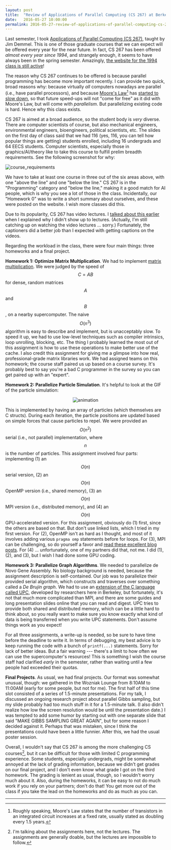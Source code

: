```yaml
---
layout: post
title:  "Review of Applications of Parallel Computing (CS 267) at Berkeley"
date:   2016-05-27 10:00:00
permalink: 2016-05-27-review-of-applications-of-parallel-computing-cs-267-at-berkeley/
---
```


Last semester, I took [Applications of Parallel Computing (CS 267)][1], taught by Jim Demmel. This
is one of those graduate courses that we can expect will be offered every year for the near future.
In fact, CS 267 has been offered *almost every year since 1994*, and strangely enough, it seems to
have always been in the spring semester. Amazingly, [the website for the 1994 class is still
active][4]!

The reason why CS 267 continues to be offered is because parallel programming has become more
important recently. I can provide two quick, broad reasons why: because virtually *all* computers
nowadays are parallel (i.e., have parallel processors), and because [Moore's Law][9][^moores] has
[started to slow down][10], so that future speed-ups will not "come for free" as it did with Moore's
Law, but will come with *parallelism*. But parallelizing existing code is hard.  Hence why this
class exists.

CS 267 is aimed at a broad audience, so the student body is *very* diverse. There are computer
scientists of course, but also mechanical engineers, environmental engineers, bioengineers,
political scientists, etc. The slides on the first day of class said that we had 116 (yes, 116, you
can tell how popular things are getting) students enrolled, including 16 undergrads and 64 EECS
students. Computer scientists, especially those in graphics/AI/theory like to take this course to
fulfill prelim breadth requirements. See the following screenshot for why:

<img src="{{site.url}}/assets/prelim_courses.png" alt="course_requirements">

We have to take at least one course in three out of the six areas above, with one "above the line"
and one "below the line." CS 267 is in the "Programming" category and "below the line," making it a
good match for AI people, which is why you see a lot of those in the class. Incidentally, our
"Homework 0" was to write a short summary about ourselves, and these were posted on the website. I
wish more classes did this.

Due to its popularity, CS 267 has video lectures. I [talked about this earlier][3] when I explained
why I didn't show up to lectures. (Actually, I'm still catching up on watching the video lectures
... sorry.) Fortunately, the captioners did a better job than I expected with getting captions on
the videos.

Regarding the workload in the class, there were four main things: three homeworks and a final
project.

**Homework 1: Optimize Matrix Multiplication**. We had to implement [matrix multiplication][6]. We
were judged by the speed of $$C = AB$$ for dense, random matrices $$A$$ and $$B$$, on a nearby
supercomputer. The naive $$O(n^3)$$ algorithm is easy to describe and implement, but is unacceptably
slow. To speed it up, we had to use low-level techniques such as compiler intrinsics, loop
unrolling, blocking, etc. The thing I probably learned the most out of this assignment is how to use
these operations to make better use of the cache. I also credit this assignment for giving me a
glimpse into how real, professional-grade matrix libraries work. We had assigned teams on this
homework; the course staff paired us up based on a course survey. It's probably best to say you're a
bad C programmer in the survey so you can get paired up with an "expert".

**Homework 2: Parallelize Particle Simulation**. It's helpful to look at the GIF of the particle
simulation:

<p style="text-align:center;">
<img style="float: center;" src="{{site.url}}/assets/cs267_animation.gif" alt="animation">
</p>

This is implemented by having an array of particles (which themselves are C structs). During each
iteration, the particle positions are updated based on simple forces that cause particles to repel.
We were provided an $$O(n^2)$$ serial (i.e., not parallel) implementation, where $$n$$ is the number
of particles. This assignment involved four parts: implementing (1) an $$O(n)$$ serial version, (2)
an $$O(n)$$ OpenMP version (i.e., shared memory), (3) an $$O(n)$$ MPI version (i.e., distributed
memory), and (4) an $$O(n)$$ GPU-accelerated version.  For this assignment, obviously do (1) first,
since the others are based on that. But don't use linked lists, which I tried in my first version.
For (2), OpenMP isn't as hard as I thought, and most of it involves adding various ```pragma omp```
statements before for loops. For (3), MPI can be challenging, so do yourself a favor and [read these
excellent blog posts][2]. For (4) ... unfortunately, one of my partners did that, not me.  I did
(1), (2), and (3), but I wish I had done some GPU coding.

**Homework 3: Parallelize Graph Algorithms**. We needed to parallelize de Novo Gene Assembly. No
biology background is needed, because the assignment description is self-contained. Our job was to
parallelize their provided serial algorithm, which constructs and traverses over something called a
*De Brujin graph*. We had to use an [extension of the C language called UPC][8], developed by
researchers here in Berkeley, but fortunately, it's not that much more complicated than MPI, and
there are some guides and long presentation slides online that you can read and digest. UPC tries to
provide both shared and distributed memory, which can be a little hard to think about, so you really
want to make sure you know exactly what kind of data is being transferred when you write UPC
statements. Don't assume things work as you expect!
 
For all three assignments, a write-up is needed, so be sure to have time before the deadline to
write it. In terms of debugging, my best advice is to keep running the code with a bunch of
```printf(...)``` statements.  Sorry for lack of better ideas. But a fair warning --- there's a
limit to how often we can use the supercomputer's resources! This is something I wish the course
staff had clarified *early* in the semester, rather than waiting until a few people had exceeded
their quotas.

**Final Projects**. As usual, we had final projects. Our format was somewhat unusual, though: we
gathered in the Wozniak Lounge from 8:10AM to 11:00AM (early for some people, but not for me). The
first half of this time slot consisted of a series of 1.5-minute presentations. For my talk, I
discussed an ongoing research project about parallel Gibbs sampling, but my slide probably had too
much stuff in it for a 1.5-minute talk. (I also didn't realize how low the screen resolution would
be until the presentation date.) I was tempted to add some humor by starting out with one separate
slide that said "MAKE GIBBS SAMPLING GREAT AGAIN", but for some reason I decided against it. Perhaps
that was mistaken, since I think the presentations could have been a little funnier. After this, we
had the usual poster session.

Overall, I wouldn't say that CS 267 is among the more challenging CS courses[^assignments], but it
can be difficult for those with limited C programming experience. Some students, especially
undergrads, might be somewhat annoyed at the lack of grading information, because we didn't get
grades on our final project, and I don't even know what grade I got on the third homework. The
grading is lenient as usual, though, so I wouldn't worry much about it. Also, during the homeworks,
it can be easy to not do much work if you rely on your partners; don't do that! You get more out of
the class if you take the lead on the homeworks and do as much as you can.

***

[^moores]: Roughly speaking, Moore's Law states that the number of transistors in an integrated
    circuit increases at a fixed rate, usually stated as doubling every 1.5 years.
 
[^assignments]: I'm talking about the assignments here, not the lectures. The assignments are
    generally doable, but the lectures are impossible to follow.

[1]:http://www.cs.berkeley.edu/~demmel/cs267_Spr16/
[2]:http://mpitutorial.com/
[3]:http://danieltakeshi.github.io/2016-02-05-why-i-reluctantly-dont-show-up-to-class/
[4]:http://people.eecs.berkeley.edu/~demmel/cs267/
[5]:http://danieltakeshi.github.io/2015-09-01-my-prelims/
[6]:https://en.wikipedia.org/wiki/Matrix_multiplication
[7]:http://people.eecs.berkeley.edu/~mme/cs267-2016/hw1/index.html
[8]:http://upc.lbl.gov/
[9]:https://en.wikipedia.org/wiki/Moore%27s_law
[10]:http://www.nature.com/news/the-chips-are-down-for-moore-s-law-1.19338
